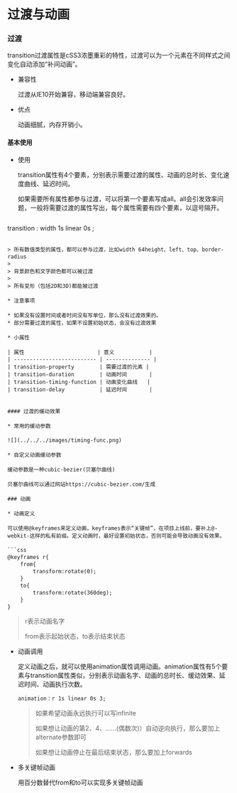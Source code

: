 # 过渡与动画

### 过渡

transition过渡属性是cSS3浓墨重彩的特性，过渡可以为一个元素在不同样式之间变化自动添加“补间动画”。

* 兼容性

  过渡从IE10开始兼容，移动端兼容良好。

* 优点

  动画细腻，内存开销小。

#### 基本使用

* 使用

  transition属性有4个要素，分别表示需要过渡的属性、动画的总时长、变化速度曲线、延迟时间。

  如果需要所有属性都参与过渡，可以将第一个要素写成all。all会引发效率问题，一般将需要过渡的属性写出，每个属性需要有四个要素，以逗号隔开。
  
  ```css
transition : width 1s linear 0s ;
  ```
  
  > 所有数值类型的属性，都可以参与过渡，比如width 64height、left、top、border-radius
  >
  > 背景颜色和文字颜色都可以被过渡
  >
  > 所有变形（包括2D和3D)都能被过渡
  
* 注意事项

  * 如果没有设置时间或者时间没有写单位，那么没有过渡效果的。
  * 部分需要过渡的属性，如果不设置初始状态，会没有过渡效果

* 小属性

  | 属性                       | 意义           |
  | -------------------------- | -------------- |
  | transition-property        | 需要过渡的元素 |
  | transition-duration        | 动画时间       |
  | transition-timing-function | 动画变化曲线   |
  | transition-delay           | 延迟时间       |


#### 过渡的缓动效果

* 常用的缓动参数

![](../../../images/timing-func.png)

* 自定义动画缓动参数

  缓动参数是一种cubic-bezier(贝塞尔曲线)

  贝塞尔曲线可以通过网站https://cubic-bezier.com/生成

### 动画

* 动画定义

  可以使用@keyframes来定义动画，keyframes表示“关键帧”，在项目上线前，要补上@-webkit-这样的私有前缀。定义动画时，最好设置初始状态，否则可能会导致动画没有效果。

  ```css
  @keyframes r{
      from{
          transform:rotate(0);
      }
      to{
          transform:rotate(360deg);
      }
  }
  ```

  > r表示动画名字
  >
  > from表示起始状态，to表示结束状态

* 动画调用

  定义动画之后，就可以使用animation属性调用动画。animation属性有5个要素与transition属性类似，分别表示动画名字、动画的总时长、缓动效果、延迟时间、动画执行次数。

  ```css
  animation：r 1s linear 0s 3;
  ```

  > 如果希望动画永远执行可以写infinite
  >
  > 如果想让动画的第2、4、......(偶数次)）自动逆向执行，那么要加上alternate参数即可
  >
  > 如果想让动画停止在最后结束状态，那么要加上forwards

* 多关键帧动画

  用百分数替代from和to可以实现多关键帧动画

